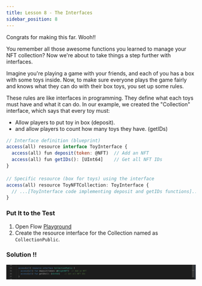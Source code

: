 ```yaml
---
title: Lesson 8 - The Interfaces
sidebar_position: 8
---
```


Congrats for making this far. Wooh!!

You remember all those awesome functions you learned to manage your NFT collection? Now we're about to take things a step further with interfaces.

Imagine you're playing a game with your friends, and each of you has a box with some toys inside. Now, to make sure everyone plays the game fairly and knows what they can do with their box toys, you set up some rules.

These rules are like interfaces in programming. They define what each toys must have and what it can do. In our example, we created the "Collection" interface, which says that every toy must:

- Allow players to put toy in box (deposit).
- and allow players to count how many toys they have. (getIDs)

```jsx
// Interface definition (blueprint)
access(all) resource interface ToyInterface {
  access(all) fun deposit(token: @NFT)  // Add an NFT
  access(all) fun getIDs(): [UInt64]    // Get all NFT IDs
}

// Specific resource (box for toys) using the interface
access(all) resource ToyNFTCollection: ToyInterface {
  // ...[ToyInterface code implementing deposit and getIDs functions]...
}

```

### Put It to the Test

1. Open Flow [Playground](https://play.flow.com/)
2. Create the resource interface for the Collection named as `CollectionPublic`.

### Solution !!

![Alt text](image-10.png)
